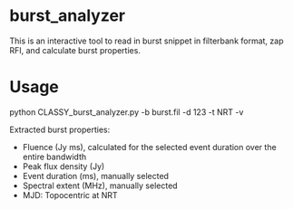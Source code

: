 # burst_analyzer
This is an interactive tool to read in burst snippet in filterbank format, zap RFI, and calculate burst properties. 

# Usage
python CLASSY_burst_analyzer.py -b burst.fil -d 123 -t NRT -v

Extracted burst properties:
- Fluence (Jy ms), calculated for the selected event duration over the entire bandwidth
- Peak flux density (Jy)
- Event duration (ms), manually selected 
- Spectral extent (MHz), manually selected
- MJD: Topocentric at NRT